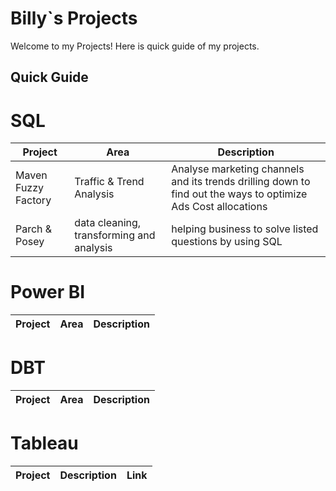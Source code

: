 # Billy`s Projects
Welcome to my Projects! Here is quick guide of my projects.

## Quick Guide




# SQL

|Project|Area|Description
|---|---|---|
|Maven Fuzzy Factory|Traffic & Trend Analysis | Analyse marketing channels and its trends drilling down to find out the ways to optimize Ads Cost allocations|
|Parch & Posey|data cleaning, transforming and analysis|helping business to solve listed questions by using SQL|


# Power BI
|Project|Area|Description
|---|---|---|

# DBT
|Project|Area|Description
|---|---|---|

# Tableau
|Project|Description|Link|
|---|---|---|